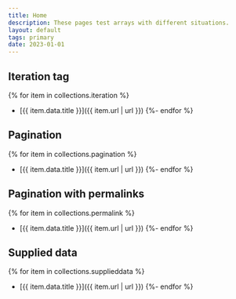 ```yaml
---
title: Home
description: These pages test arrays with different situations.
layout: default
tags: primary
date: 2023-01-01
---
```

## Iteration tag
{% for item in collections.iteration %}
- [{{ item.data.title }}]({{ item.url | url }})
{%- endfor %}

## Pagination
{% for item in collections.pagination %}
- [{{ item.data.title }}]({{ item.url | url }})
{%- endfor %}

## Pagination with permalinks
{% for item in collections.permalink %}
- [{{ item.data.title }}]({{ item.url | url }})
{%- endfor %}

## Supplied data
{% for item in collections.supplieddata %}
- [{{ item.data.title }}]({{ item.url | url }})
{%- endfor %}